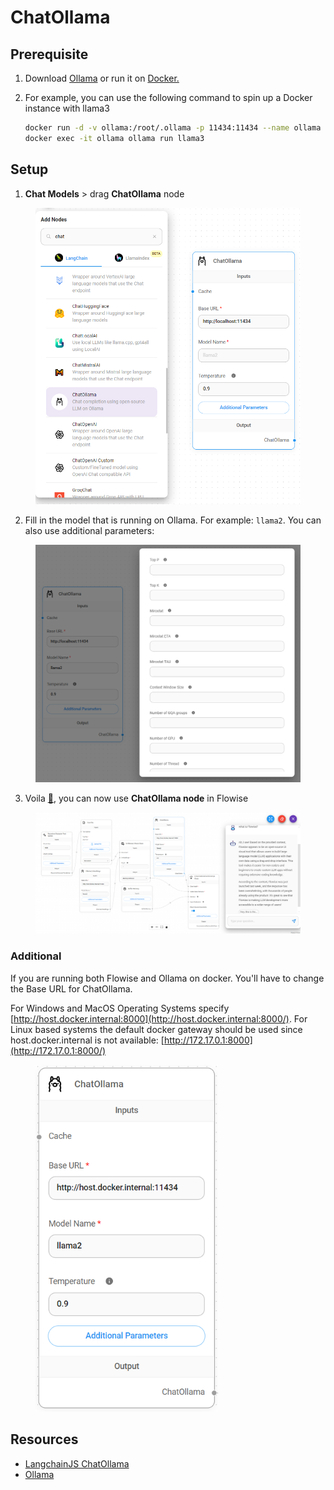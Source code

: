 # ChatOllama

## Prerequisite

1. Download [Ollama](https://github.com/ollama/ollama) or run it on [Docker.](https://hub.docker.com/r/ollama/ollama)&#x20;
2.  For example, you can use the following command to spin up a Docker instance with llama3

    ```bash
    docker run -d -v ollama:/root/.ollama -p 11434:11434 --name ollama ollama/ollama
    docker exec -it ollama ollama run llama3
    ```

## Setup

1. **Chat Models** > drag **ChatOllama** node

<figure><img src="../../../.gitbook/assets/image--139-.png" alt="" width="563"><figcaption></figcaption></figure>

2. Fill in the model that is running on Ollama. For example: `llama2`. You can also use additional parameters:

<figure><img src="../../../.gitbook/assets/image--140-.png" alt=""><figcaption></figcaption></figure>

3. Voila [🎉](https://emojipedia.org/party-popper/), you can now use **ChatOllama node** in Flowise

<figure><img src="../../../.gitbook/assets/image--141-.png" alt=""><figcaption></figcaption></figure>

### Additional

If you are running both Flowise and Ollama on docker. You'll have to change the Base URL for ChatOllama.

For Windows and MacOS Operating Systems specify [http://host.docker.internal:8000](http://host.docker.internal:8000/). For Linux based systems the default docker gateway should be used since host.docker.internal is not available: [http://172.17.0.1:8000](http://172.17.0.1:8000/)

<figure><img src="../../../.gitbook/assets/image--142-.png" alt="" width="292"><figcaption></figcaption></figure>

## Resources

* [LangchainJS ChatOllama](https://js.langchain.com/docs/integrations/chat/ollama)
* [Ollama](https://github.com/ollama/ollama)
